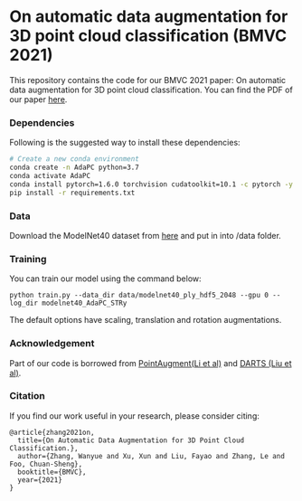 # On automatic data augmentation for 3D point cloud classification (BMVC 2021)

This repository contains the code for our BMVC 2021 paper: On automatic data augmentation for 3D point cloud classification. You can find the PDF of our paper <a href="https://www.bmvc2021-virtualconference.com/assets/papers/0911.pdf" target="_blank">here</a>.

### Dependencies
Following is the suggested way to install these dependencies:
```bash
# Create a new conda environment
conda create -n AdaPC python=3.7
conda activate AdaPC
conda install pytorch=1.6.0 torchvision cudatoolkit=10.1 -c pytorch -y
pip install -r requirements.txt
```

### Data
Download the ModelNet40 dataset from <a href="https://shapenet.cs.stanford.edu/media/modelnet40_ply_hdf5_2048.zip" target="_blank">here</a> and put in into /data folder.


### Training
You can train our model using the command below:

    python train.py --data_dir data/modelnet40_ply_hdf5_2048 --gpu 0 --log_dir modelnet40_AdaPC_STRy
The default options have scaling, translation and rotation augmentations.

### Acknowledgement
Part of our code is borrowed from <a href="https://github.com/liruihui/PointAugment" target="_blank">PointAugment(Li et al)</a> and <a href="https://github.com/quark0/darts" target="_blank">DARTS (Liu et al)</a>.

### Citation
If you find our work useful in your research, please consider citing:
```
@article{zhang2021on,
  title={On Automatic Data Augmentation for 3D Point Cloud Classification.},
  author={Zhang, Wanyue and Xu, Xun and Liu, Fayao and Zhang, Le and Foo, Chuan-Sheng},
  booktitle={BMVC},
  year={2021}
}

```

